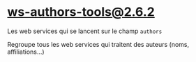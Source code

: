 # ws-authors-tools@2.6.2

Les web services qui se lancent sur le champ `authors`

Regroupe tous les web services qui traitent des auteurs (noms, affiliations...)
